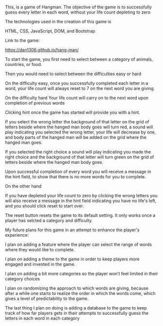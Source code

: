 <!-- Introduction --> 

This, is a game of Hangman. The objective of the game is to successfully guess every letter in each word, without your life count depleting to zero 



<!-- Screenshot --> 

 

<!-- Technologies Used --> 

The technologies used in the creation of this game is 

HTML, CSS, JavaScript, DOM, and Bootstrap 



<!-- Getting Started / How the game works --> 

Link to the game: 

https://dan1306.github.io/hang-man/ 



To start the game, you first need to select between a category of animals, countries, or food.

Then you would need to select between the difficulties easy or hard 

On the difficulty easy, once you successfully completed each letter in a word, your life count will always reset to 7 on the next word you are giving.

On the difficulty hard Your life count will carry on to the next word upon completion of previous words

Clicking hint once the game has started will provide you with a hint.

If you select the wrong letter the background of that letter on the grid of letters beside where the hanged man body goes will turn red, a sound will play indicating you selected the wrong letter, your life will decrease by one, and body parts of the hanged man will be added on the grid where the hanged man goes.

If you selected the right choice a sound will play indicating you made the right choice and the background of that letter will turn green on the grid of letters beside where the hanged man body goes.

Upon successful completion of every word you will receive a message in the hint field, to show that there is no more words for you to complete. 

On the other hand 

If you have depleted your life count to zero by clicking the wrong letters you will also receive a message in the hint field indicating you have no life's left, and you should click reset to start over. 

The reset button resets the game to its  default setting. It only works once a player has selcted a category and difficulty.

<!-- Next Step --> 

My future plans for this game in an attempt to enhance the player's experience: 


I plan on adding a feature where the player can select the range of words where they would like to complete. 

I plan on adding a theme to the game in order to keep players more engaged and invested in the game. 

I plan on adding a bit more categories so the player won’t feel limited in their category choices 

I plan on randomizing the approach to which words are giving, because after a while one starts to realize the order in which the words come, which gives a level of predictability to the game. 

The last thing I plan on doing is adding a database to the game to keep track of how far players gets in their attempts to successfully guess the letters in each word in each category 